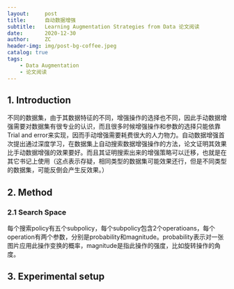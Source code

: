 ```yaml
---
layout:     post
title:      自动数据增强
subtitle:   Learning Augmentation Strategies from Data 论文阅读
date:       2020-12-30
author:     ZC
header-img: img/post-bg-coffee.jpeg
catalog: true
tags:
    - Data Augmentation
    - 论文阅读
---
```



## 1. Introduction

不同的数据集，由于其数据特征的不同，增强操作的选择也不同，因此手动数据增强需要对数据集有很专业的认识，而且很多时候增强操作和参数的选择只能依靠Trial and error来实现，因而手动增强需要耗费很大的人力物力。自动数据增强首次提出通过深度学习，在数据集上自动搜索数据增强操作的方法，论文证明其效果比手动数据增强的效果要好。而且其证明搜索出来的增强策略可以迁移，也就是在其它书记上使用（这点表示存疑，相同类型的数据集可能效果还行，但是不同类型的数据集，可能反倒会产生反效果。）



## 2. Method
### 2.1 Search Space
每个搜索policy有五个subpolicy，每个subpolicy包含2个operatioans，每个operation有两个参数，分别是probability和magnitude。probability表示对一张图片应用此操作变换的概率，magnitude是指此操作的强度，比如旋转操作的角度。

## 3. Experimental setup





